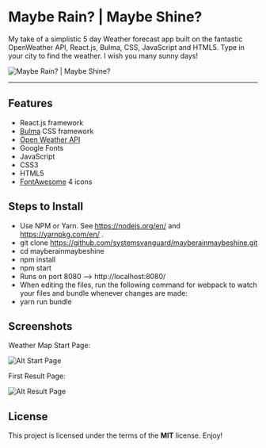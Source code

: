 # Maybe Rain? | Maybe Shine?

My take of a simplistic 5 day Weather forecast app built on the fantastic OpenWeather API, React.js, Bulma, CSS, JavaScript and HTML5.  Type in your city to find the weather.  I wish you many sunny days!

![Maybe Rain? | Maybe Shine?](http://ryanhunter.org/images/portfolio/mayberain01.png)

---

## Features
- React.js framework
- [Bulma](https://bulma.io/) CSS framework
- [Open Weather API](http://openweathermap.org/api) 
- Google Fonts
- JavaScript
- CSS3
- HTML5
- [FontAwesome](https://fontawesome.com/) 4 icons



## Steps to Install
- Use NPM or Yarn. See https://nodejs.org/en/ and https://yarnpkg.com/en/ . 
- git clone https://github.com/systemsvanguard/mayberainmaybeshine.git 
- cd mayberainmaybeshine
- npm install
- npm start
- Runs on port 8080 --> http://localhost:8080/ 
- When editing the files, run the following command for webpack to watch your files and bundle whenever changes are made: 
- yarn run bundle


## Screenshots

Weather Map Start Page:

![Alt Start Page](http://ryanhunter.org/images/portfolio/mayberain01.png)

First Result Page:

![Alt Result Page](http://ryanhunter.org/images/portfolio/mayberain02.png)



## License

This project is licensed under the terms of the **MIT** license. Enjoy!



